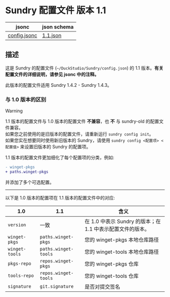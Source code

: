 # Sundry 配置文件 版本 1.1

| jsonc | json schema |
|-----|-----|
| [config.jsonc](config.jsonc) | [1.1.json](https://github.com/DuckDuckStudio/yazicbs.github.io/blob/main/Tools/Sundry/config/schema/1.1.json) |

## 描述
这是 Sundry 的配置文件 (`~/DuckStudio/Sundry/config.json`) 的 1.1 版本。**有关配置文件的详细说明，请参见 jsonc 中的注释。**  

此版本的配置文件适用 Sundry 1.4.2 - Sundry 1.4.3。

### 与 1.0 版本的区别
> [!WARNING]  
> 1.1 版本的配置文件与 1.0 版本的配置文件 **不兼容**，也 **不** 与 sundry-old 的配置文件兼容。  
> 如果您之前使用的是旧版本的配置文件，请重新运行 `sundry config init`。  
> 如果您实在想要同时使用新旧版本的 Sundry，请使用 `sundry config <配置项> <配置值>` 来设置旧版本的 Sundry 的配置项。

1.1 版本的配置文件更加细化了每个配置项的分类，例如:
```diff
- winget-pkgs
+ paths.winget-pkgs
```

并添加了多个可选配置。  

---

以下是 1.0 版本的配置项在 1.1 版本的配置文件中的对应:

| 1.0 | 1.1 | 含义 |
|-----|-----|-----|
| `version` | 一致 | 在 1.0 中表示 Sundry 的版本；在 1.1 中表示配置文件的版本。 |
| `winget-pkgs` | `paths.winget-pkgs` | 您的 winget-pkgs 本地仓库路径 |
| `winget-tools` | `paths.winget-tools` | 您的 winget-tools 本地仓库路径 |
| `pkgs-repo` | `repos.winget-pkgs` | 您的 winget-pkgs 仓库 |
| `tools-repo` | `repos.winget-tools` | 您的 winget-tools 仓库 |
| `signature` | `git.signature` | 是否对提交签名 |
